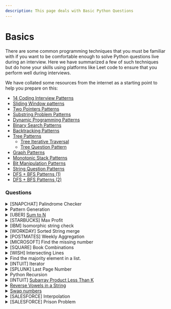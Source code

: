 ```yaml
---
description: This page deals with Basic Python Questions
---
```


# Basics

There are some common programming techniques that you must be familiar with if you want to be comfortable enough to solve Python questions live during an interview. Here we have summarized a few of such techniques but do hone your skills using platforms like Leet code to ensure that you perform well during interviews.

We have collated some resources from the internet as a starting point to help you prepare on this:

* [14 Coding Interview Patterns](https://hackernoon.com/14-patterns-to-ace-any-coding-interview-question-c5bb3357f6ed)
* [Sliding Window patterns](https://leetcode.com/problems/frequency-of-the-most-frequent-element/solutions/1175088/C++-Maximum-Sliding-Window-Cheatsheet-Template/)
* [Two Pointers Patterns](https://leetcode.com/discuss/study-guide/1688903/Solved-all-two-pointers-problems-in-100-days)
* [Substring Problem Patterns](https://leetcode.com/problems/minimum-window-substring/solutions/26808/Here-is-a-10-line-template-that-can-solve-most-'substring'-problems/)
* [Dynamic Programming Patterns](https://leetcode.com/discuss/study-guide/458695/Dynamic-Programming-Patterns)
* [Binary Search Patterns](https://leetcode.com/discuss/study-guide/786126/Python-Powerful-Ultimate-Binary-Search-Template.-Solved-many-problems)
* [Backtracking Patterns](https://leetcode.com/problems/permutations/solutions/18239/A-general-approach-to-backtracking-questions-in-Java-\(Subsets-Permutations-Combination-Sum-Palindrome-Partioning\)/)
* [Tree Patterns](https://leetcode.com/discuss/study-guide/937307/Iterative-or-Recursive-or-DFS-and-BFS-Tree-Traversal-or-In-Pre-Post-and-LevelOrder-or-Views)
  * [Tree Iterative Traversal](https://medium.com/leetcode-patterns/leetcode-pattern-0-iterative-traversals-on-trees-d373568eb0ec)
  * [Tree Question Pattern](https://leetcode.com/discuss/study-guide/2879240/TREE-QUESTION-PATTERN-2023-oror-TREE-STUDY-GUIDE)
* [Graph Patterns](https://leetcode.com/discuss/study-guide/655708/Graph-For-Beginners-Problems-or-Pattern-or-Sample-Solutions)
* [Monotonic Stack Patterns](https://leetcode.com/discuss/study-guide/2347639/A-comprehensive-guide-and-template-for-monotonic-stack-based-problems)
* [Bit Manipulation Patterns](https://leetcode.com/discuss/study-guide/3901862/All-Types-of-Patterns-for-Bits-Manipulations-and-How-to-use-it)
* [String Question Patterns](https://leetcode.com/discuss/study-guide/2001789/Collections-of-Important-String-questions-Pattern)
* [DFS + BFS Patterns (1)](https://medium.com/leetcode-patterns/leetcode-pattern-2-dfs-bfs-25-of-the-problems-part-2-a5b269597f52)
* [DFS + BFS Patterns (2)](https://medium.com/leetcode-patterns/leetcode-pattern-2-dfs-bfs-25-of-the-problems-part-2-a5b269597f52)

### Questions

<details>

<summary>[SNAPCHAT] Palindrome Checker</summary>

Given a string, determine whether any permutation of it is a palindrome.

For example, _carerac_ should return _true_, since it can be rearranged to form _racecar_, which is a palindrome. _sunset_ should return _false_, since there’s no rearrangement that can form a palindrome.

**Answer**

<pre class="language-python"><code class="lang-python"># A string can be a palindrome only if it has even pair of characters and at max 1 odd character
<strong>def palindrome(x):
</strong>    char_dict = {}
    for i in x:
# we will check if the element exists else we will add it to the dictionary
        try:
            char_dict[i] = char_dict[i] + 1
        except:
            char_dict.update({i:1})
 # next we will create a list of element counts and use list comprehension 
 # to check if odd element count is 1 and rest all even           
    check = list(char_dict.values())
    if (len([temp for temp in check if temp%2==1]) == 1 and len([temp for temp in check if temp%2==0]) > 1):
        return "palindrome"
    else:
        return "not palindrome"
    
print(palindrome("carerac"))
print(palindrome("abc"))
</code></pre>

</details>

<details>

<summary>Pattern Generation</summary>

Write a function to generate this pattern:\
1\
2 3\
4 5 6

Now change the code to output\
1\
1 2\
1 2 3

**Answer**

```python
def pyramid(n):
    counter = 1
    max = 1
    while(max<n):
        for i in range(max, max+counter): # for the second pattern change max to 1
            print(i, end=" ")
            max=max+1
        counter=counter+1
        print(" ")
    
pyramid(6)
```

</details>

<details>

<summary>[UBER] <a href="https://leetcode.com/problems/combination-sum/description/">Sum to N</a></summary>

Given a list of positive integers, find all combinations that equal the value N.

Example:

_integers = \[2,3,5], target = 8,_

_output = \[\[2,2,2,2],\[2,3,3],\[3,5]]_

**Answer**

```python
def combinationSum(candidates, target):
    ans = []                                        # for adding all the answers
    def traverse(candid, arr, sm):                  # arr : an array that contains the accused combination; sm : is the sum of all elements of arr 
        if sm == target: ans.append(arr)            # If sum is equal to target then add it to the final list
        if sm >= target: return                     # If sum is greater than target then no need to move further.
        for i in range(len(candid)):                # we will traverse each element from the array.
            traverse(candid[i:], arr + [candid[i]], sm+candid[i])   #most important, splice the array including the current index, splicing in order to handle the duplicates.
    traverse(candidates,[], 0)
    return ans

combinationSum([2, 3, 5], 8)
```

</details>

<details>

<summary>[STARBUCKS] Max Profit</summary>

Given a list of stock prices in ascending order by datetime, write a function that outputs the max profit by buying and selling at a specific interval.

_Example:_

_stock\_prices = \[10,5,20,32,25,12]_

_buy –> 5 sell –> 32_

**Answer**

```python
li = [10,5,20,32,25,12]
diff = 0
for i,j in enumerate(li):
    try:
        if(diff<(max(li[i+1:])-j)):
            diff = max(li[i+1:])-j
            buy = j
            sell = max(li[i+1:])
        print(j, max(li[i+1:]))
    except:
        print("end")
    
print(buy, sell, diff)
```

</details>

<details>

<summary>[IBM] Isomorphic string check</summary>

Write a function which will check if each character of string1 can be mapped to a unique character of string2.

_Example: string1 = ‘donut’ string2 = ‘fatty’_

_string\_map(string1, string2) == False # as n and u both get mapped to t_

_string1 = ‘enemy’ string2 = ‘enemy’_

_string\_map(string1, string2) == True # as e’s get mapped to e even though there is two e_

_string1 = ‘enemy’ string2 = ‘yneme’_

_string\_map(string1, string2) == False # as e’s dont get mapped uniquely_

**Answer**

```python
def string_map(string1, string2):    
    if(string1==string2):
        status = True
    elif(len(string1)!=len(string2)):
        status = False
    else:
        tempstore = {}
        for i,j in enumerate(string1):
            if(j in tempstore):               
                if(tempstore[j] != string2[i]):
                    status = False
                    break
            elif(string2[i] in tempstore.values()):
                    status = False
                    break
            else:
                tempstore[j] = string2[i]
                status = True
    return status

print(string_map('enemy', 'enemy'))
print(string_map('enemy', 'yneme'))
print(string_map('cat', 'ftt'))
print(string_map('ctt', 'fat'))
print(string_map('cat', 'fat'))
```

</details>

<details>

<summary>[WORKDAY] Sorted String merge</summary>

Given two sorted lists, write a function to merge them into one sorted list.

What’s the time complexity?

**Answer**

{% code overflow="wrap" %}
```python
def mergeArrays(arr1, arr2):
    
    n1 = len(arr1)
    n2 = len(arr2)
    arr3 = [None] * (n1 + n2)
    i = 0
    j = 0
    k = 0
    # Traverse both array
    while i < n1 and j < n2:     
        # Check if current element of first array is smaller than current element of second array. 
        # If yes, store first array element and increment first array index. Otherwise do same with second array
        
        if arr1[i] < arr2[j]:
            arr3[k] = arr1[i]
            k = k + 1
            i = i + 1
        else:
            arr3[k] = arr2[j]
            k = k + 1
            j = j + 1
     
    # Store remaining elements
    # of first array
    while i < n1:
        arr3[k] = arr1[i];
        k = k + 1
        i = i + 1
 
    # Store remaining elements
    # of second array
    while j < n2:
        arr3[k] = arr2[j];
        k = k + 1
        j = j + 1
    print("Array after merging")
    for i in range(n1 + n2):
        print(str(arr3[i]), end = " ")
 

arr1 = [1, 3, 5, 7]
arr2 = [2, 4, 6, 8]
mergeArrays(arr1, arr2)

# Next coming to the time complexity it is linear as the execution time of the algorithm grows in direct proportion to the size of the data set it is processing.
# For merging two arrays, we are always going to iterate through both of them no matter what, 
# so the number of iterations will always be m+n and the time complexity being O(m+n) where m = len(arr1) and n = len(arr2)
```
{% endcode %}

</details>

<details>

<summary>[POSTMATES] Weekly Aggregation</summary>

Given a list of timestamps in sequential order, return a list of lists grouped by week (7 days) using the first timestamp as the starting point.

_Example:_

_ts = \[ ‘2019-01-01’, ‘2019-01-02’, ‘2019-01-08’, ‘2019-02-01’, ‘2019-02-02’, ‘2019-02-05’, ]_

_output = \[ \[‘2019-01-01’, ‘2019-01-02’], \[‘2019-01-08’], \[‘2019-02-01’, ‘2019-02-02’], \[‘2019-02-05’] ]_

**Answer**

{% code overflow="wrap" %}
```python
ts = [
    '2019-01-01', 
    '2019-01-02',
    '2019-01-08', 
    '2019-02-01', 
    '2019-02-02',
    '2019-02-05',
]

from datetime import datetime as dt
from itertools import groupby

first = dt.strptime(inp[0], "%Y-%m-%d")
out = []

for k, g in groupby(ts, key=lambda d: (dt.strptime(d, "%Y-%m-%d") - first).days // 7 ):
    out.append(list(g))

print(out)
```
{% endcode %}

</details>

<details>

<summary>[MICROSOFT] Find the missing number</summary>

You have an array of integers of length n spanning 0 to n with one missing. Write a function that returns the missing number in the array

_Example:_

_nums = \[0,1,2,4,5] missingNumber(nums) -> 3_

Complexity of O(N) required.

**Answer**

```python
nums = [0,1,2,4,5]

for i in range(0,len(nums)+1):
    try:
        if(nums[i+1]-nums[i]>1):
            print("Missing nums --> ", i+1)
    except:
        pass
```

</details>

<details>

<summary>[SQUARE] Book Combinations</summary>

You have store credit of N dollars. However, you don’t want to walk a long distance with heavy books, but you want to spend all of your store credit.

Let’s say we have a list of books in the format of tuples where the first value is the price and the second value is the weight of the book -> (price,weight).

Write a function _optimal\_books_ to retrieve the combination allows you to spend all of your store credit while getting at least two books at the lowest weight.

_Note: you should spend all your credit and getting at least 2 books, If no such condition satisfied just return empty list._

_Example:_

```
N = 18
books = [(17,8), (9,4), (18,5), (11,9), (1,2), (13,7), (7,5), (3,6), (10,8)]

def optimal_books(N, books) -> [(17,8),(1,2)]
```

**Answer**

{% code overflow="wrap" %}
```python
# Let's take this step by step
import itertools

def optimal_books(N, books):
    print("(Price,Weight) details of books: ",books)
    print("Store Credit: ",N)
    final_books = [] # empty list to store the final books
    # sorting the books by weight as we need the lightest books
    sorted_books = sorted(books, key = lambda x:x[1]) 
    price = [i[0] for i in sorted_books] #list of prices sorted by weight
    
    for i in range(2,len(price)+1):
        templist = (list(itertools.combinations(price,i))) # generating all combinations of price
        res = [sum(j) for j in templist] # summing individual combination to get total price of each combination
        if N in res: # if the result matches traceback traceback and append the combination         
            tempbooks = (templist[res.index(N)])            
            for k in tempbooks:
                final_books.append(sorted_books[price.index(k)])            
            break
            
    return final_books
        
N = 18
books = [(17,8), (9,4), (18,5), (11,9), (1,2), (13,7), (7,5), (3,6), (10,8)]
print("Best Combination: ",optimal_books(N,books))
```
{% endcode %}

</details>

<details>

<summary>[WISH] Intersecting Lines</summary>

Say you are given a list of tuples where the first element is the slope of a line and the second element is the y-intercept of a line.

Write a function find\_intersecting to find which lines, if any, intersect with any of the others in the given x\_range.

_Example_

`tuple_list = [(2, 3), (-3, 5), (4, 6), (5, 7)] x_range = (0, 1)`

_Output_

`def find_intersecting(tuple_list, x_range) -> [(2,3), (-3,5)]`

**Answer**

```python
# for 2 lines to intersect the formulas used here are:
# y = mx + c
# x = (c2-c1)/(m1-m2)
# https://www.cuemath.com/geometry/intersection-of-two-lines/ Check this link for details of the formula

def intersectinglines(tuple_list,x_range):
    output=[]
    for i in range(len(tuple_list)):
        for j in range(i+1,len(tuple_list)):

            x = (tuple_list[j][1]-tuple_list[i][1])/(tuple_list[i][0]-tuple_list[j][0])
            y = tuple_list[j][1]*x+tuple_list[j][0]

            if x>=x_range[0] and x<=x_range[1]:
                output.extend([tuple_list[i],tuple_list[j]])
    return output

tuple_list = [(2, 3), (-3, 5), (4, 6), (5, 7)]
x_range = (0, 1)

intersectinglines(tuple_list, x_range)
```

</details>

<details>

<summary>Find the majority element in a list.</summary>

a = \[2,3,4,6, 6, 2,2] answer --> 2

**Answer**

```python
a = [2,3,4,6, 6, 2,2]

def major_ele(x):
    counter_dict = {}
    for i in a:
        if i not in counter_dict:
           counter_dict.update({i:1})
        else:
           counter_dict[i] =  counter_dict[i] + 1 
    for i,j in counter_dict.items():
        if j == max(list(counter_dict.values())):
            return i

print(major_ele(a))
```

</details>

<details>

<summary>[INTUIT] Iterator</summary>

Implement an iterator function which takes three iterators as the input and sorts them.

**Answer**

2 Solutions are provided below:

```python
import heapq

def sorted_merge(*iterators):
    # Use heapq.merge to merge and sort the input iterators
    sorted_iterator = heapq.merge(*iterators)
    
    # Return the sorted iterator
    return sorted_iterator

# Example usage:
if __name__ == "__main__":
    # Create three sorted iterators (lists in this case)
    iterator1 = iter([1, 3, 5, 7])
    iterator2 = iter([2, 4, 6, 8])
    iterator3 = iter([0, 9, 10])
    
    # Merge and sort the iterators
    sorted_iterator = sorted_merge(iterator1, iterator2, iterator3)
    
    # Iterate through the sorted values
    for value in sorted_iterator:
        print(value)

```

```python
def sort_iterators(it1, it2, it3):
  """Sorts three iterators.

  Args:
    it1: The first iterator.
    it2: The second iterator.
    it3: The third iterator.

  Returns:
    An iterator that yields the sorted elements of the three iterators.
  """
  # Create a list to store the elements of the three iterators.
  elements = []

  # Iterate over the three iterators and add the elements to the list.
  for element in it1:
    elements.append(element)
  for element in it2:
    elements.append(element)
  for element in it3:
    elements.append(element)

  # Sort the list.
  elements.sort()

  # Create an iterator that yields the elements of the sorted list.
  return iter(elements)
```

</details>

<details>

<summary>[SPLUNK] Last Page Number</summary>

We're given a string of integers that represent page numbers.

Write a function to return the last page number in the string. If the string of integers is not in correct page order, return the last number in order.

```
input = '12345'
output = 5

input = '12345678910111213'
output = 13

input = '1235678'
output = 3
```

**Answer**

```python
def get_last_page(int_string):
    print(int_string)
    count = 0
    counter2 = 0
    for i in int_string:
        count = count+1+counter2//10
        counter2 = counter2+1
        if(str(counter2)==int_string[count-1:count+counter2//10]):
            pass
        else:
            return counter2-1
```

</details>

<details>

<summary>Python Recursion</summary>

Explain Python recursion with an example.

**Answer**

Recursion is a programming technique that allows a function to call itself. This can be useful for solving problems that involve self-similar structures, such as trees and graphs.

```python
def factorial(n): # 6! = 6*3*2*1
  if(n==0 or n==1): # define the base case
    return 1
  return factorial(n-1)*n # recursively call the func

factorial(6)
```

This function works by calling itself recursively to calculate the factorial. The base cases are when n is 0 or 1, in which case the function simply returns n.

Recursion can be a powerful tool, but it is important to use it carefully. If a recursive function is not designed carefully, it can easily lead to stack overflows.

</details>

<details>

<summary>[INTUIT] <a href="https://leetcode.com/problems/subarray-product-less-than-k/">Subarray Product Less Than K</a></summary>

This was asked in INTUIT Sr. Data Scientist initial round using Glider

Given an array of integers `nums` and an integer `k`, return _the number of contiguous subarrays where the product of all the elements in the subarray is strictly less than_ `k`.

&#x20;**Example 1:**

<pre><code><strong>Input: nums = [10,5,2,6], k = 100
</strong><strong>Output: 8
</strong><strong>Explanation: The 8 subarrays that have product less than 100 are:
</strong>[10], [5], [2], [6], [10, 5], [5, 2], [2, 6], [5, 2, 6]
Note that [10, 5, 2] is not included as the product of 100 is not strictly less than k.
</code></pre>

**Example 2:**

<pre><code><strong>Input: nums = [1,2,3], k = 0
</strong><strong>Output: 0
</strong></code></pre>

&#x20;**Constraints:**

* `1 <= nums.length <= 3 * 104`
* `1 <= nums[i] <= 1000`
* `0 <= k <= 106`

**Answer**

You are not only required to solve the problem in a limited time frame (\~30mins) but the ask is also to ensure that the all test-cases pass and at least one of them fails if the code does not meet the required time complexity even if you get the required answer.

```python
class Solution:
    def numSubarrayProductLessThanK(self, nums: List[int], max_product: int) -> int:        
        result = 0
        for i in range(1, len(nums)):
            for j, l in enumerate(nums):
                temp = nums[j:j+i]
                res = 1
                for m in temp:
                    res = m*res
                if(res<max_product and len(temp)==i):
                    result +=1      
        return result
```

The above code fails some test cases as it has O(n^3) complexity. There is the two-pointer or inchworm approach given below which solves the problem along with taking care of the complexity. Click on the Leetcode link above and check the discussions if you want to understand it better:

```python
class Solution:
    def numSubarrayProductLessThanK(self, nums: List[int], max_product: int) -> int:        
        left = 0
        result = 0
        product = 1
        
        for right in range(len(nums)):
            product *= nums[right]
            
            if product >= max_product:
                while product >= max_product and left <= right:
                    product /= nums[left]
                    left += 1
            
            result += right - left + 1
        
        return result
```



</details>

<details>

<summary><a href="https://leetcode.com/problems/reverse-vowels-of-a-string/description/?envType=study-plan-v2&#x26;envId=leetcode-75">Reverse Vowels in a String</a></summary>

Given a string `s`, reverse only all the vowels in the string and return it.

The vowels are `'a'`, `'e'`, `'i'`, `'o'`, and `'u'`, and they can appear in both lower and upper cases, more than once.

**Example 1:**

<pre><code><strong>Input: s = "hello"
</strong><strong>Output: "holle"
</strong></code></pre>

**Example 2:**

<pre><code><strong>Input: s = "leetcode"
</strong><strong>Output: "leotcede"
</strong></code></pre>

**Answer**

This can be solved using the 2-pointer approach:

```python
class Solution:
    def reverseVowels(self, s: str) -> str:
        s = list(s)
        vow = "aeiouAEIOU"
        left = 0
        right = len(s)-1
        while left < right:
            if s[left] in vow and s[right] in vow:
                
                s[left], s[right] = s[right], s[left]
                
                left += 1; right -= 1
            
            elif s[left] not in vow:
                left += 1
            
            elif s[right] not in vow:
                right -= 1            
        return ''.join(s)
```

</details>

<details>

<summary><a href="https://leetcode.com/problems/move-zeroes/description/?envType=study-plan-v2&#x26;envId=leetcode-75">Swap numbers</a></summary>

Given an integer array `nums`, move all `0`'s to the end of it while maintaining the relative order of the non-zero elements.

**Note** that you must do this in-place without making a copy of the array.

**Example:**

<pre><code><strong>Input: nums = [0,1,0,3,12]
</strong><strong>Output: [1,3,12,0,0]
</strong></code></pre>

**Answer**

```python
class Solution:
    def moveZeroes(self, nums: list) -> None:
        slow = 0
        for fast in range(len(nums)):
            if nums[fast] != 0 and nums[slow] == 0:
                nums[slow], nums[fast] = nums[fast], nums[slow]

            # wait while we find a non-zero element to
            # swap with you
            if nums[slow] != 0:
                slow += 1
```

**Algorithm complexity:**\
_Time complexity: O(n)_. Our fast pointer does not visit the same spot twice.\
_Space complexity: O(1)_. All operations are made in-place

</details>

<details>

<summary>[SALESFORCE] Interpolation</summary>

![](<../.gitbook/assets/image (1).png>)

**Answer**

```python
x = [25, 50, 100]
y = [5.0, 4.0, 3.0]

def interporlate(n):
  if(n in x):
    return y[x.index(n)]
  elif(n > x[-1]):
    x_t = x[-1]-x[-2]
    y_t = y[-1]-y[-2]
    return y[-1] + (y_t / x_t * (n-x[-1]))
  elif(n < x[0]):
    x_t = x[0]-x[1]
    y_t = y[0]-y[1]
    return y[0] + (y_t / x_t * (n-x[0]))
  else:
    for i,j in enumerate(x):
      if n<j:
        break
    x_t = x[i-1]-x[i]
    y_t = y[i-1]-y[i]
    return y[i-1] + (y_t / x_t * (n-x[i-1]))


print(interporlate(50))
print(interporlate(150))
print(interporlate(25))
print(interporlate(75))
```

</details>

<details>

<summary>[SALESFORCE] Prison Problem</summary>

<img src="../.gitbook/assets/image (2).png" alt="" data-size="original">

**Answer**

```python
def prison(size, x, y):
  x_t = list(range(0,6,1))
  y_t = list(range(0,6,1))
  x_t = [a for a in x_t if a not in x]
  y_t = [a for a in y_t if a not in y]

  # accounting for the outer walls, we will add 0 as starting
  # and add +1 to all others
  x_t = list(map(lambda t: t + 1, x_t))
  y_t = list(map(lambda t: t + 1, y_t))
  x_t.insert(0,0)
  y_t.insert(0,0)

  max_x = 1
  max_y = 1

  for i,j in enumerate(x_t):
    try:
      if(max_x< x_t[i+1]-j):
        max_x = x_t[i+1] -j    
    except:
      pass

  for i,j in enumerate(y_t):
    try:
      if(max_y< y_t[i+1]-j):
        max_y = y_t[i+1] -j
    except:
      pass

  return "Max cell size: ", max_x*max_y


prison(5, [3, 2], [0, 1, 3])
```

</details>
